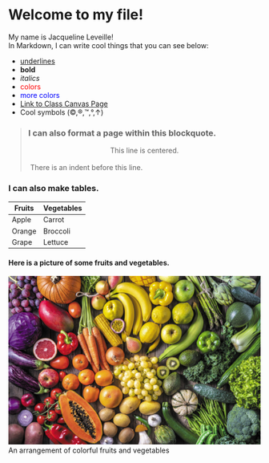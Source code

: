 # Welcome to my file!

My name is Jacqueline Leveille!
<br> In Markdown, I can write cool things that you can see below:

- <ins>underlines<ins/>
- **bold**
- <em>italics</em>
- <font color="red">colors</font>
- <font color="blue">more colors</font>
- <a href="https://canvas.illinois.edu/courses/32848" target="_blank">Link to Class Canvas Page</a>
- Cool symbols (&copy;,&reg;,&trade;,&#176;,&uarr;)

>### I can also format a page within this blockquote.
><center>This line is centered.</center>
><br>&nbsp;There is an indent before this line.

### I can also make tables.
| Fruits      |Vegetables|
| ----------- | ----------- |
| Apple      |Carrot |
| Orange   |Broccoli |
| Grape   | Lettuce |

#### Here is a picture of some fruits and vegetables.
<img src="https://github.com/jgl4/photos/blob/afee625b96adf8a1e627e7c62ad3e8d30ce90fb9/fruitsandvegs.jpeg" alt="Fruits and Vegetables">
  <figcaption>An arrangement of colorful fruits and vegetables</figcaption>
